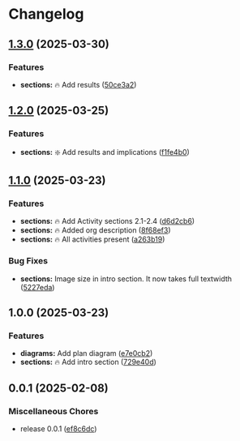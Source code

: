 # Changelog

## [1.3.0](https://github.com/onlyidev/bachelor.practice/compare/v1.2.0...v1.3.0) (2025-03-30)


### Features

* **sections:** :fire: Add results ([50ce3a2](https://github.com/onlyidev/bachelor.practice/commit/50ce3a2c6c3994244da4ed04edf25377e8cb8135))

## [1.2.0](https://github.com/onlyidev/bachelor.practice/compare/v1.1.0...v1.2.0) (2025-03-25)


### Features

* **sections:** :sparkle: Add results and implications ([f1fe4b0](https://github.com/onlyidev/bachelor.practice/commit/f1fe4b0c184e361b63623ec3a3c64df31f727be2))

## [1.1.0](https://github.com/onlyidev/bachelor.practice/compare/v1.0.0...v1.1.0) (2025-03-23)


### Features

* **sections:** :fire: Add Activity sections 2.1-2.4 ([d6d2cb6](https://github.com/onlyidev/bachelor.practice/commit/d6d2cb6d413e3b177f5c1a9f9057428abd9e56fb))
* **sections:** :fire: Added org description ([8f68ef3](https://github.com/onlyidev/bachelor.practice/commit/8f68ef39e8c5f3bb8ff18f6f3b2ca91712568e52))
* **sections:** :fire: All activities present ([a263b19](https://github.com/onlyidev/bachelor.practice/commit/a263b192a1b4c5f972e191c8b61b30cbc2a9b651))


### Bug Fixes

* **sections:** Image size in intro section. It now takes full textwidth ([5227eda](https://github.com/onlyidev/bachelor.practice/commit/5227eda6ceefeb2932e2d59ba0d88ec5ced47fd6))

## 1.0.0 (2025-03-23)


### Features

* **diagrams:** Add plan diagram ([e7e0cb2](https://github.com/onlyidev/bachelor.practice/commit/e7e0cb298f1c0a2fbb746d183676b9a81704663f))
* **sections:** :fire: Add intro section ([729e40d](https://github.com/onlyidev/bachelor.practice/commit/729e40d1f0ef1d9e33601a14514c0cc3e8fcadf6))

## 0.0.1 (2025-02-08)


### Miscellaneous Chores

* release 0.0.1 ([ef8c6dc](https://github.com/onlyidev/bachelor.thesis/commit/ef8c6dcd3d558493c960eba6efb252b9f1a9670e))
